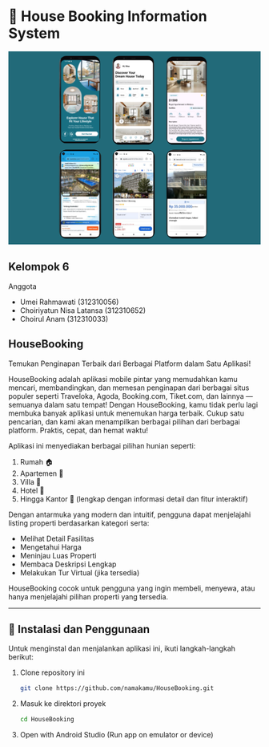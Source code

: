 # 🏡 House Booking Information System

![image alt](https://github.com/achill75/HouseBooking/blob/6c2ac5ce91382acf8f4c2b0708502824a3c70b4e/ssreadmeke2.png)

**Kelompok 6**
---
Anggota
- Umei Rahmawati (312310056)
- Choiriyatun Nisa Latansa (312310652)
- Choirul Anam (312310033)

**HouseBooking** 
---
Temukan Penginapan Terbaik dari Berbagai Platform dalam Satu Aplikasi!

HouseBooking adalah aplikasi mobile pintar yang memudahkan kamu mencari, membandingkan, dan memesan penginapan dari berbagai situs populer seperti Traveloka, Agoda, Booking.com, Tiket.com, dan lainnya — semuanya dalam satu tempat!
Dengan HouseBooking, kamu tidak perlu lagi membuka banyak aplikasi untuk menemukan harga terbaik. Cukup satu pencarian, dan kami akan menampilkan berbagai pilihan dari berbagai platform. Praktis, cepat, dan hemat waktu!

Aplikasi ini menyediakan berbagai pilihan hunian seperti:

1. Rumah 🏠  
2. Apartemen 🏢  
3. Villa 🏡  
4. Hotel 🏨  
5. Hingga Kantor 🏬 (lengkap dengan informasi detail dan fitur interaktif)

Dengan antarmuka yang modern dan intuitif, pengguna dapat menjelajahi listing properti berdasarkan kategori serta:

- Melihat Detail Fasilitas  
- Mengetahui Harga  
- Meninjau Luas Properti  
- Membaca Deskripsi Lengkap  
- Melakukan Tur Virtual (jika tersedia)

HouseBooking cocok untuk pengguna yang ingin membeli, menyewa, atau hanya menjelajahi pilihan properti yang tersedia.

---

## 🚀 Instalasi dan Penggunaan

Untuk menginstal dan menjalankan aplikasi ini, ikuti langkah-langkah berikut:

1. Clone repository ini  
   ```bash
   git clone https://github.com/namakamu/HouseBooking.git
2. Masuk ke direktori proyek
   ```bash
   cd HouseBooking
3. Open with Android Studio
   (Run app on emulator or device)
